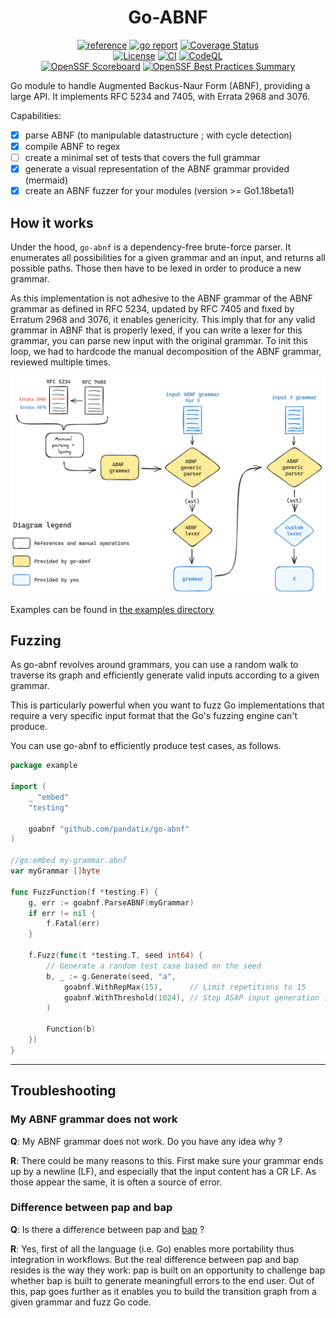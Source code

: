 <div align="center">
	<h1>Go-ABNF</h1>
	<a href="https://pkg.go.dev/github.com/pandatix/go-abnf"><img src="https://shields.io/badge/-reference-blue?logo=go&style=for-the-badge" alt="reference"></a>
	<a href="https://goreportcard.com/report/github.com/pandatix/go-abnf"><img src="https://goreportcard.com/badge/github.com/pandatix/go-abnf?style=for-the-badge" alt="go report"></a>
	<a href="https://coveralls.io/github/pandatix/go-abnf?branch=main"><img src="https://img.shields.io/coverallsCoverage/github/pandatix/go-abnf?style=for-the-badge" alt="Coverage Status"></a>
	<br>
	<a href=""><img src="https://img.shields.io/github/license/pandatix/go-abnf?style=for-the-badge" alt="License"></a>
	<a href="https://github.com/pandatix/go-abnf/actions?query=workflow%3Aci+"><img src="https://img.shields.io/github/actions/workflow/status/pandatix/go-abnf/ci.yaml?style=for-the-badge&label=CI" alt="CI"></a>
	<a href="https://github.com/pandatix/go-abnf/actions/workflows/codeql-analysis.yaml"><img src="https://img.shields.io/github/actions/workflow/status/pandatix/go-abnf/codeql-analysis.yaml?style=for-the-badge&label=CodeQL" alt="CodeQL"></a>
	<br>
	<a href="https://securityscorecards.dev/viewer/?uri=github.com/pandatix/go-abnf"><img src="https://img.shields.io/ossf-scorecard/github.com/pandatix/go-abnf?label=openssf%20scorecard&style=for-the-badge" alt="OpenSSF Scoreboard"></a>
	<a href="https://bestpractices.coreinfrastructure.org/en/projects/7840"><img src="https://img.shields.io/cii/summary/7840?style=for-the-badge&label=openssf%20best%20practices" alt="OpenSSF Best Practices Summary"></a>
</div>

Go module to handle Augmented Backus-Naur Form (ABNF), providing a large API.
It implements RFC 5234 and 7405, with Errata 2968 and 3076.

Capabilities:
 - [X] parse ABNF (to manipulable datastructure ; with cycle detection)
 - [X] compile ABNF to regex
 - [ ] create a minimal set of tests that covers the full grammar
 - [X] generate a visual representation of the ABNF grammar provided (mermaid)
 - [X] create an ABNF fuzzer for your modules (version >= Go1.18beta1)

## How it works

Under the hood, `go-abnf` is a dependency-free brute-force parser. It enumerates all possibilities for a given grammar and an input, and returns all possible paths. Those then have to be lexed in order to produce a new grammar.

As this implementation is not adhesive to the ABNF grammar of the ABNF grammar as defined in RFC 5234, updated by RFC 7405 and fixed by Erratum 2968 and 3076, it enables genericity.
This imply that for any valid grammar in ABNF that is properly lexed, if you can write a lexer for this grammar, you can parse new input with the original grammar. To init this loop, we had to hardcode the manual decomposition of the ABNF grammar, reviewed multiple times.

<div align="center">
	<img src="res/grammar.excalidraw.png" width="800px">
</div>

Examples can be found in [the examples directory](examples/)

## Fuzzing

As go-abnf revolves around grammars, you can use a random walk to traverse its graph and efficiently generate valid inputs according to a given grammar.

This is particularly powerful when you want to fuzz Go implementations that require a very specific input format that the Go's fuzzing engine can't produce.

You can use go-abnf to efficiently produce test cases, as follows.

```go
package example

import (
	_ "embed"
	"testing"

	goabnf "github.com/pandatix/go-abnf"
)

//go:embed my-grammar.abnf
var myGrammar []byte

func FuzzFunction(f *testing.F) {
	g, err := goabnf.ParseABNF(myGrammar)
	if err != nil {
		f.Fatal(err)
	}

	f.Fuzz(func(t *testing.T, seed int64) {
		// Generate a random test case based on the seed
		b, _ := g.Generate(seed, "a",
			goabnf.WithRepMax(15),      // Limit repetitions to 15
			goabnf.WithThreshold(1024), // Stop ASAP input generation if reached 1024 bytes
		)

		Function(b)
	})
}
```

---

## Troubleshooting

### My ABNF grammar does not work

**Q**: My ABNF grammar does not work. Do you have any idea why ?

**R**: There could be many reasons to this. First make sure your grammar ends up by a newline (LF), and especially that the input content has a CR LF. As those appear the same, it is often a source of error.

### Difference between pap and bap

**Q**: Is there a difference between pap and [bap](https://github.com/ietf-tools/bap) ?

**R**: Yes, first of all the language (i.e. Go) enables more portability thus integration in workflows. But the real difference between pap and bap resides is the way they work: pap is built on an opportunity to challenge bap whether bap is built to generate meaningfull errors to the end user. Out of this, pap goes further as it enables you to build the transition graph from a given grammar and fuzz Go code.

